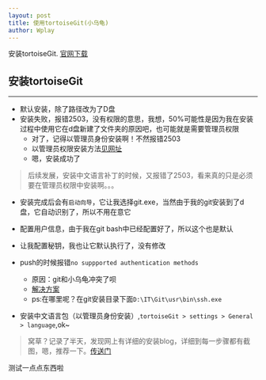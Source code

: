 ```yaml
---
layout: post
title: 使用tortoiseGit(小乌龟)
author: Wplay
---
```


安装tortoiseGit. [官网下载](https://tortoisegit.org/download/) 
<!-- wplay -->

## 安装tortoiseGit
-----

- 默认安装，除了路径改为了D盘
- 安装失败，报错2503，没有权限的意思，我想，50%可能性是因为我在安装过程中使用它在d盘新建了文件夹的原因吧，也可能就是需要管理员权限
	+ 对了，记得以管理员身份安装啊！不然报错2503
	+ 以管理员权限安装方法[见网址](http://blog.csdn.net/leedaning/article/details/53138664)
	+ 嗯，安装成功了

> 后续发展，安装中文语言补丁的时候，又报错了2503，看来真的只是必须要在管理员权限中安装啊。。。
> 
> 

- 安装完成后会有`启动向导`，它让我选择git.exe，当然由于我的git安装到了d盘，它自动识别了，所以不用在意它
- 配置用户信息，由于我在git bash中已经配置好了，所以这个也是默认
- 让我配置秘钥，我也让它默认执行了，没有修改
- push的时候报错`no suppported authentication methods`
	+ 原因：git和小乌龟冲突了呗
	+ [解决方案](http://blog.csdn.net/yym6789/article/details/53807640)
	+ ps:在哪里呢？在git安装目录下面`D:\IT\Git\usr\bin\ssh.exe`

- 安装中文语言包（以管理员身份安装）,`tortoiseGit > settings > General > language`,ok~

> 窝草？记录了半天，发现网上有详细的安装blog，详细到每一步骤都有截图，嗯，推荐一下。[传送门](http://blog.csdn.net/renfufei/article/details/41647937)
> 


测试一点点东西啦
